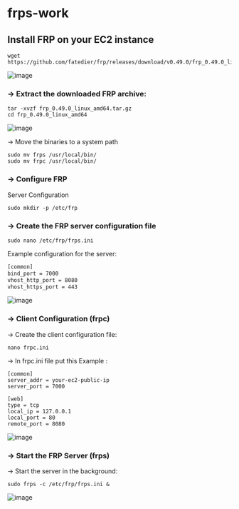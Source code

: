 # frps-work
## Install FRP on your EC2 instance
```
wget https://github.com/fatedier/frp/releases/download/v0.49.0/frp_0.49.0_linux_amd64.tar.gz
```
![image](https://github.com/user-attachments/assets/b9ee0609-4b91-4f45-b4dc-004a7bcb0550)

### -> Extract the downloaded FRP archive:
```
tar -xvzf frp_0.49.0_linux_amd64.tar.gz
cd frp_0.49.0_linux_amd64
```
![image](https://github.com/user-attachments/assets/b12ec3d5-e92d-4a29-b410-ef10c7f760d6)


-> Move the binaries to a system path
```
sudo mv frps /usr/local/bin/
sudo mv frpc /usr/local/bin/
```

### -> Configure FRP
Server Configuration
```
sudo mkdir -p /etc/frp
```
### -> Create the FRP server configuration file
```
sudo nano /etc/frp/frps.ini
```
Example configuration for the server:
``` txt
[common]
bind_port = 7000
vhost_http_port = 8080
vhost_https_port = 443
```
![image](https://github.com/user-attachments/assets/16c74b4e-a822-4139-81fa-94127677512d)

### -> Client Configuration (frpc)
-> Create the client configuration file:
```
nano frpc.ini
```
-> In frpc.ini file put this Example :
```
[common]
server_addr = your-ec2-public-ip
server_port = 7000

[web]
type = tcp
local_ip = 127.0.0.1
local_port = 80
remote_port = 8080
```
![image](https://github.com/user-attachments/assets/9010dfc4-9170-469f-81d5-91fa3897f2f3)

### ->  Start the FRP Server (frps)
-> Start the server in the background:
```
sudo frps -c /etc/frp/frps.ini &
```
![image](https://github.com/user-attachments/assets/e6d473b2-dc6f-4f52-9bdb-95f5ce1bca5a)





